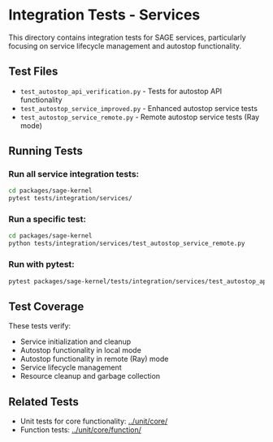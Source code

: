 # Integration Tests - Services

This directory contains integration tests for SAGE services, particularly focusing on service lifecycle management and autostop functionality.

## Test Files

- `test_autostop_api_verification.py` - Tests for autostop API functionality
- `test_autostop_service_improved.py` - Enhanced autostop service tests
- `test_autostop_service_remote.py` - Remote autostop service tests (Ray mode)

## Running Tests

### Run all service integration tests:
```bash
cd packages/sage-kernel
pytest tests/integration/services/
```

### Run a specific test:
```bash
cd packages/sage-kernel
python tests/integration/services/test_autostop_service_remote.py
```

### Run with pytest:
```bash
pytest packages/sage-kernel/tests/integration/services/test_autostop_api_verification.py -v
```

## Test Coverage

These tests verify:
- Service initialization and cleanup
- Autostop functionality in local mode
- Autostop functionality in remote (Ray) mode
- Service lifecycle management
- Resource cleanup and garbage collection

## Related Tests

- Unit tests for core functionality: [../unit/core/](../unit/core/)
- Function tests: [../unit/core/function/](../unit/core/function/)

